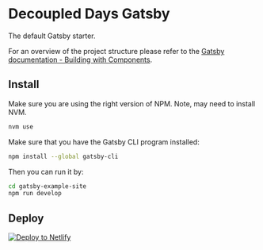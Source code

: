 # Decoupled Days Gatsby

The default Gatsby starter.

For an overview of the project structure please refer to the [Gatsby documentation - Building with Components](https://www.gatsbyjs.org/docs/building-with-components/).

## Install

Make sure you are using the right version of NPM. Note, may need to install NVM.

```sh
nvm use
```

Make sure that you have the Gatsby CLI program installed:

```sh
npm install --global gatsby-cli
```

Then you can run it by:

```sh
cd gatsby-example-site
npm run develop
```

## Deploy

[![Deploy to Netlify](https://www.netlify.com/img/deploy/button.svg)](https://app.netlify.com/start/deploy?repository=https://github.com/gatsbyjs/gatsby-starter-default)
